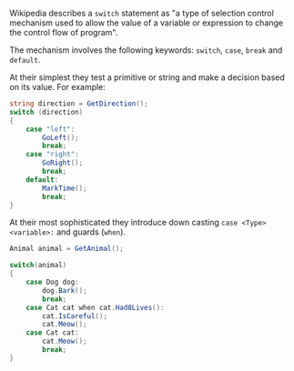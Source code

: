 Wikipedia describes a `switch` statement as "a type of selection control mechanism used to allow the value of a variable or expression to change the control flow of program".

The mechanism involves the following keywords: `switch`, `case`, `break` and `default`.

At their simplest they test a primitive or string and make a decision based on its value. For example:

```csharp
string direction = GetDirection();
switch (direction)
{
    case "left":
        GoLeft();
        break;
    case "right":
        GoRight();
        break;
    default:
        MarkTime();
        break;
}
```

At their most sophisticated they introduce down casting `case <Type> <variable>:` and guards (`when`).

```csharp
Animal animal = GetAnimal();

switch(animal)
{
    case Dog dog:
        dog.Bark();
        break;
    case Cat cat when cat.Had8Lives():
        cat.IsCareful();
        cat.Meow();
    case Cat cat:
        cat.Meow();
        break;
}
```
